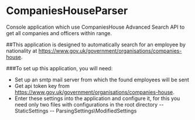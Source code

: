 # CompaniesHouseParser
Console application which use CompaniesHouse Advanced Search API to get all companies and officers within range.

##This application is designed to automatically search for an employee by nationality at https://www.gov.uk/government/organisations/companies-house.

###To set up this application, you will need:
- Set up an smtp mail server from which the found employees will be sent
- Get api token key from https://www.gov.uk/government/organisations/companies-house.
- Enter these settings into the application and configure it, for this you need only two files with configurations in the root directory
-- StaticSettings
-- ParsingSettings\ModifiedSettings